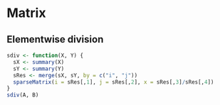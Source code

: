 # Matrix


## Elementwise division
```r
sdiv <- function(X, Y) {
  sX <- summary(X)
  sY <- summary(Y)
  sRes <- merge(sX, sY, by = c("i", "j"))
  sparseMatrix(i = sRes[,1], j = sRes[,2], x = sRes[,3]/sRes[,4])
}
sdiv(A, B)
```
